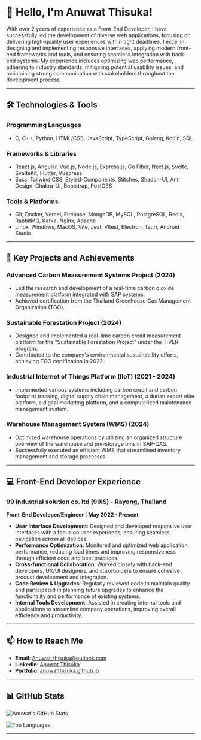 # 👋 Hello, I'm Anuwat Thisuka!

With over 2 years of experience as a Front-End Developer, I have successfully led the development of diverse web applications, focusing on delivering high-quality user experiences within tight deadlines. I excel in designing and implementing responsive interfaces, applying modern front-end frameworks and tools, and ensuring seamless integration with back-end systems. My experience includes optimizing web performance, adhering to industry standards, mitigating potential usability issues, and maintaining strong communication with stakeholders throughout the development process.

---

## 🛠️ Technologies & Tools

### Programming Languages
- C, C++, Python, HTML/CSS, JavaScript, TypeScript, Golang, Kotlin, SQL

### Frameworks & Libraries
- React.js, Angular, Vue.js, Node.js, Express.js, Go Fiber, Next.js, Svelte, SvelteKit, Flutter, Vuepress
- Sass, Tailwind CSS, Styled-Components, Stitches, Shadcn-UI, Ant Design, Chakra-UI, Bootstrap, PostCSS

### Tools & Platforms
- Git, Docker, Vercel, Firebase, MongoDB, MySQL, PostgreSQL, Redis, RabbitMQ, Kafka, Nginx, Apache
- Linux, Windows, MacOS, Vite, Jest, Vitest, Electron, Tauri, Android Studio

---

## 🚀 Key Projects and Achievements

### **Advanced Carbon Measurement Systems Project (2024)**
- Led the research and development of a real-time carbon dioxide measurement platform integrated with SAP systems.
- Achieved certification from the Thailand Greenhouse Gas Management Organization (TGO).

### **Sustainable Forestation Project (2024)**
- Designed and implemented a real-time carbon credit measurement platform for the "Sustainable Forestation Project" under the T-VER program.
- Contributed to the company's environmental sustainability efforts, achieving TGO certification in 2022.

### **Industrial Internet of Things Platform (IIoT) (2021 - 2024)**
- Implemented various systems including carbon credit and carbon footprint tracking, digital supply chain management, a durian export elite platform, a digital marketing platform, and a computerized maintenance management system.

### **Warehouse Management System (WMS) (2024)**
- Optimized warehouse operations by utilizing an organized structure overview of the warehouse and pre-storage bins in SAP-QAS.
- Successfully executed an efficient WMS that streamlined inventory management and storage processes.

---

## 💻 Front-End Developer Experience

### **99 industrial solution co. ltd (99IS)** - Rayong, Thailand  
**Front-End Developer/Engineer | May 2022 - Present**

- **User Interface Development**: Designed and developed responsive user interfaces with a focus on user experience, ensuring seamless navigation across all devices.
- **Performance Optimization**: Monitored and optimized web application performance, reducing load times and improving responsiveness through efficient code and best practices.
- **Cross-functional Collaboration**: Worked closely with back-end developers, UX/UI designers, and stakeholders to ensure cohesive product development and integration.
- **Code Review & Upgrades**: Regularly reviewed code to maintain quality and participated in planning future upgrades to enhance the functionality and performance of existing systems.
- **Internal Tools Development**: Assisted in creating internal tools and applications to streamline company operations, improving overall efficiency and productivity.

---

## 📫 How to Reach Me

- **Email**: [Anuwat_thisuka@outlook.com](mailto:Anuwat_thisuka@outlook.com)
- **LinkedIn**: [Anuwat Thisuka](https://www.linkedin.com/in/anuwat-thisuka-0b1b3b1b3/)
- **Portfolio**: [anuwatthisuka.github.io](https://anuwatthisuka.github.io/)

---

## 📊 GitHub Stats

![Anuwat's GitHub Stats](https://github-readme-stats.vercel.app/api?username=anuwatthisuka&show_icons=true&theme=radical)

![Top Languages](https://github-readme-stats.vercel.app/api/top-langs/?username=anuwatthisuka&layout=compact&theme=radical)

---
